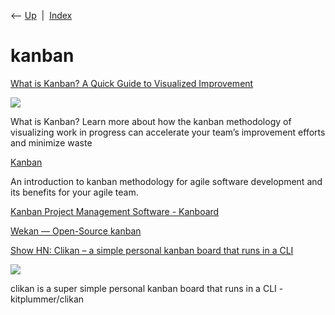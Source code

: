 <div class="nav">

⟵ [Up](index.html)  \|  [Index](index.html)

</div>

# kanban

<div class="cards">

<div class="card">

<div class="card-title">

[What is Kanban? A Quick Guide to Visualized
Improvement](https://blog.kainexus.com/improvement-disciplines/lean/kanban/4-principles)

</div>

<div class="card-image">

[![](https://blog.kainexus.com/hs-fs/hub/326641/file-1370277485-png/Kanban-1.png)](https://blog.kainexus.com/improvement-disciplines/lean/kanban/4-principles)

</div>

What is Kanban? Learn more about how the kanban methodology of
visualizing work in progress can accelerate your team’s improvement
efforts and minimize waste

</div>

<div class="card">

<div class="card-title">

[Kanban](https://www.atlassian.com/agile/kanban)

</div>

An introduction to kanban methodology for agile software development and
its benefits for your agile team.

</div>

<div class="card">

<div class="card-title">

[Kanban Project Management Software - Kanboard](https://kanboard.org)

</div>

</div>

<div class="card">

<div class="card-title">

[Wekan — Open-Source kanban](https://wekan.github.io)

</div>

</div>

<div class="card">

<div class="card-title">

[Show HN: Clikan – a simple personal kanban board that runs in a
CLI](https://github.com/kitplummer/clikan)

</div>

<div class="card-image">

[![](https://repository-images.githubusercontent.com/255942821/58fee580-808f-11ea-8b6b-e9bee48ecf26)](https://github.com/kitplummer/clikan)

</div>

clikan is a super simple personal kanban board that runs in a CLI -
kitplummer/clikan

</div>

</div>

